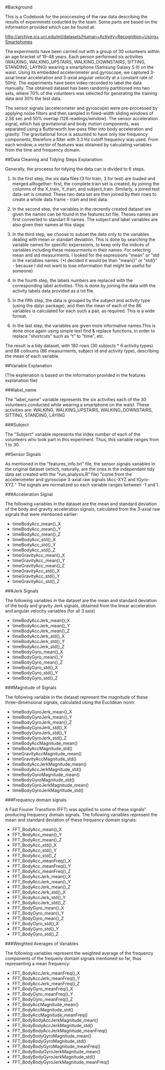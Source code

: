 

#Background

This is a Codebook for the proccessing of the raw data describing the results of experminets coducted by the team. Some parts are based on the information provided which can be found at: 

http://archive.ics.uci.edu/ml/datasets/Human+Activity+Recognition+Using+Smartphones 

The experiments have been carried out with a group of 30 volunteers within an age bracket of 19-48 years. Each person performed six activities (WALKING, WALKING_UPSTAIRS, WALKING_DOWNSTAIRS, SITTING, STANDING, LAYING) wearing a smartphone (Samsung Galaxy S II) on the waist. Using its embedded accelerometer and gyroscope, we captured 3-axial linear acceleration and 3-axial angular velocity at a constant rate of 50Hz. The experiments have been video-recorded to label the data manually. The obtained dataset has been randomly partitioned into two sets, where 70% of the volunteers was selected for generating the training data and 30% the test data. 

The sensor signals (accelerometer and gyroscope) were pre-processed by applying noise filters and then sampled in fixed-width sliding windows of 2.56 sec and 50% overlap (128 readings/window). The sensor acceleration signal, which has gravitational and body motion components, was separated using a Butterworth low-pass filter into body acceleration and gravity. The gravitational force is assumed to have only low frequency components, therefore a filter with 0.3 Hz cutoff frequency was used. From each window, a vector of features was obtained by calculating variables from the time and frequency domain.

##Data Cleaning and Tidying Steps Explanation:

Generally, the proceess for tidying the data can is divided to 6 steps.

1. In the first step, the six data files (3 for train, 3 for test) are loaded and merged alltogether:
first, the complete train set is created, by joining the columms of the X_train, Y_train, and subject_train. Similarly, a joined test data-set is created. These two data set are then joined by their rows to create a whole data frame - train and test data.

2. In the second step, the variables in the recrently created dataset are given the names can be found in the features.txt file. Theses names are first converted to standart R names. The subject and label variables are also given their names at this stage.

3. In the third step, we choose to subset the data only to the variables dealing with mean or standart deviation. This is done by searching the variable names for specific experssions, to keep only the indices of variables including these measurments in their names. For selecting mean and std measurments, I looked for the expressions "mean" or "std in the variables names. (*I decided it would be than "mean()" or "std()" - because I did not want to lose inforrmation that might be useful for someone)

4. In the fourth step, the labels numbers are replaced with the corresponding label activities. This is done by joining the data with the activity labels data provided as a txt file.

5. In the fifth step, the data is grouped by the subject and activity type (using the dplyr package), and then the mean of each of the 86 variables is calculated  for each such a pair, as required. This is a wide format.

6. In the last step, the variables are given more informative names.This is done once again using simple text find & replace functions, in order to replace "shortcuts" such as "t" to "time", etc.

The result is a tidy dataset, with 180 rows (30 subjects * 6 activity types) and 88 colloums (86 measurments, subject id and activity type), describing the mean of each variable.

##Variable Explanation

(The explenation is based on the information provided in the features explanation file)




###label_name

The "label_name" variable represents the six activities each of the 30 volunteers conducted while wearing a smartphone on the waist. These activities are: WALKING, WALKING_UPSTAIRS, WALKING_DOWNSTAIRS, SITTING, STANDING, LAYING

###Subject

The "Subject" variable represents the index number of each of the volunteers who took part in this experiment. Thus, this variable ranges from 1 to 30.

##Sensor Signals


As mentioned in the "features_info.txt" file, the sensor signals variables in the original dataset (which, naturally, are the ones in the independent tidy data set created with the "run_analysis.R" file) "come from the accelerometer and gyroscope 3-axial raw signals tAcc-XYZ and tGyro-XYZ." The signals are normalized so each variable ranges between -1 and 1.

###Acceleration Signal

The following variables in the dataset are the mean and standard deviation of the body and gravity acceleration signals, calculated from the 3-axial raw signals that were mentioned earlier:

* timeBodyAcc_mean()_X
* timeBodyAcc_mean()_Y
* timeBodyAcc_mean()_Z
* timeBodyAcc_std()_X
* timeBodyAcc_std()_Y
* timeBodyAcc_std()_Z
* timeGravityAcc_mean()_X
* timeGravityAcc_mean()_Y
* timeGravityAcc_mean()_Z
* timeGravityAcc_std()_X
* timeGravityAcc_std()_Y
* timeGravityAcc_std()_Z
 
###Jerk Signals

The following variables in the dataset are the mean and standard deviation of the body and gravity Jerk signals, obtained from the linear acceleration and angular velocity variables (for all 3 axis)

* timeBodyAccJerk_mean()_X
* timeBodyAccJerk_mean()_Y
* timeBodyAccJerk_mean()_Z
* timeBodyAccJerk_std()_X
* timeBodyAccJerk_std()_Y
* timeBodyAccJerk_std()_Z
* timeBodyGyro_mean()_X
* timeBodyGyro_mean()_Y
* timeBodyGyro_mean()_Z
* timeBodyGyro_std()_X
* timeBodyGyro_std()_Y
* timeBodyGyro_std()_Z

###Magnitude of Signals

The following variable in the dataset represent the magnitude of these three-dimensional signals, calculated using the Euclidean norm:

* timeBodyGyroJerk_mean()_X
* timeBodyGyroJerk_mean()_Y
* timeBodyGyroJerk_mean()_Z
* timeBodyGyroJerk_std()_X
* timeBodyGyroJerk_std()_Y
* timeBodyGyroJerk_std()_Z
* timeBodyAccMagnitude_mean()
* timeBodyAccMagnitude_std()
* timeGravityAccMagnitude_mean()
* timeGravityAccMagnitude_std()
* timeBodyAccJerkMagnitude_mean()
* timeBodyAccJerkMagnitude_std()
* timeBodyGyroMagnitude_mean()
* timeBodyGyroMagnitude_std()
* timeBodyGyroJerkMagnitude_mean()
* timeBodyGyroJerkMagnitude_std()
 
###Frequency domain signals

A Fast Fourier Transform (FFT) was applied to some of these signals" producing frequency domain signals. The following variables represent the mean and standard deviation of these frequency domain signals:

* FFT_BodyAcc_mean()_X
* FFT_BodyAcc_mean()_Y
* FFT_BodyAcc_mean()_Z
* FFT_BodyAcc_std()_X
* FFT_BodyAcc_std()_Y
* FFT_BodyAcc_std()_Z
* FFT_BodyAcc_meanFreq()_X
* FFT_BodyAcc_meanFreq()_Y
* FFT_BodyAcc_meanFreq()_Z
* FFT_BodyAccJerk_mean()_X
* FFT_BodyAccJerk_mean()_Y
* FFT_BodyAccJerk_mean()_Z
* FFT_BodyAccJerk_std()_X
* FFT_BodyAccJerk_std()_Y
* FFT_BodyAccJerk_std()_Z
* FFT_BodyGyro_mean()_X
* FFT_BodyGyro_mean()_Y
* FFT_BodyGyro_mean()_Z
* FFT_BodyGyro_std()_X
* FFT_BodyGyro_std()_Y
* FFT_BodyGyro_std()_Z 

###Weighted Averages of Variables

The following variables represent the weighted average of the frequency components of the frequeny domain signals mentioned so far, thus representing a mean frequency:

* FFT_BodyAccJerk_meanFreq()_X
* FFT_BodyAccJerk_meanFreq()_Y
* FFT_BodyAccJerk_meanFreq()_Z
* FFT_BodyGyro_meanFreq()_X
* FFT_BodyGyro_meanFreq()_Y
* FFT_BodyGyro_meanFreq()_Z
* FFT_BodyAccMagnitude_mean()
* FFT_BodyAccMagnitude_std()
* FFT_BodyAccMagnitude_meanFreq()
* FFT_BodyBodyAccJerkMagnitude_mean()
* FFT_BodyBodyAccJerkMagnitude_std()
* FFT_BodyBodyAccJerkMagnitude_meanFreq()
* FFT_BodyBodyGyroMagnitude_mean()
* FFT_BodyBodyGyroMagnitude_std()
* FFT_BodyBodyGyroMagnitude_meanFreq()
* FFT_BodyBodyGyroJerkMagnitude_mean()
* FFT_BodyBodyGyroJerkMagnitude_std()
* FFT_BodyBodyGyroJerkMagnitude_meanFreq()

